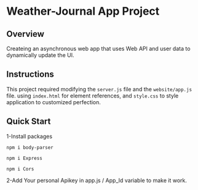 # Weather-Journal App Project

## Overview
Createing an asynchronous web app that uses Web API and user data to dynamically update the UI. 

## Instructions
This project required modifying the `server.js` file and the `website/app.js` file. using `index.html` for element references, and `style.css` to style application to customized perfection.

## Quick Start
1-Install packages

`npm i body-parser`

`npm i Express`

`npm i Cors `

2-Add Your personal Apikey in app.js / App_Id variable to make it work.
